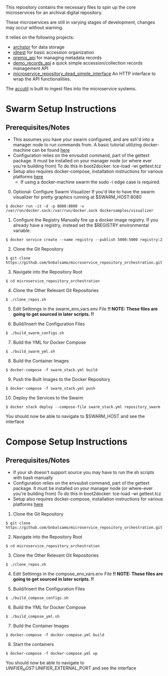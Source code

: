 This repository contains the necessary files to spin up the core microservices for an archival digital repository.

These microservices are still in varying stages of development, changes may occur without warning.

It relies on the following projects:

- [archstor](https://github.com/bnbalsamo/archstor) for data storage
- [idnest](https://github.com/uchicago-library/idnest) for basic accession organization
- [qremis_api](https://github.com/bnbalsamo/qremis_api) for managing metadata records
- [demo_records_api](https://github.com/bnbalsamo/demo_records_api) a quick simple accession/collection records management API
- [microservice_repository_dead_simple_interface](https://github.com/bnbalsamo/microservice_repository_dead_simple_interface) An HTTP interface to wrap the API functionalities.

The [accutil](https://github.com/bnbalsamo/qremis_accutil) is built to ingest files into the microservice systems.

# Swarm Setup Instructions
## Prerequisites/Notes
- This assumes you have your swarm configured, and are ssh'd into a manager node to run commands from. A basic tutorial utilizing docker-machine can be found [here](https://docs.docker.com/engine/swarm/swarm-tutorial/create-swarm/)
- Configuration relies on the envsubst command, part of the gettext package. It must be installed on your manager node (or where ever you're building from) To do this in boot2docker: tce-load -wi gettext.tcz
- Setup also requires docker-compose, installation instructions for various platforms [here](https://docs.docker.com/compose/install/)
    - If using a docker-machine swarm the sudo -i edge case is required.

0. Optional: Configure Swarm Visualizer
If you'd like to have the swarm visualizer
for pretty graphics running at $SWARM_HOST:8080
```
$ docker run -it -d -p 8080:8080 -v /var/run/docker.sock:/var/run/docker.sock dockersamples/visualizer
```

1. Configure the Registry
Manually fire up a docker image registry. If you already have a registry,
instead set the $REGISTRY environmental variable.
```
$ docker service create --name registry --publish 5000:5000 registry:2
```

2. Clone the Git Repository
```
$ git clone https://github.com/bnbalsamo/microservice_repository_orchestration.git
```

3. Navigate into the Repository Root
```
$ cd microservice_repository_orchestration
```

4. Clone the Other Relevant Git Repositories
```
$ ./clone_repos.sh
```

5. Edit Settinngs in the swarm_env_vars.env File
**!! NOTE: These files are going to get sourced in later scripts. !!**

6. Build/Insert the Configuration Files
```
$ ./build_swarm_configs.sh
```

7. Build the YML for Docker Compose
```
$ ./build_swarm_yml.sh
```

8. Build the Container Images
```
$ docker-compose -f swarm_stack.yml build
```

9. Push the Built Images to the Docker Repository
```
$ docker-compose -f swarm_stack.yml push
```

10. Deploy the Services to the Swarm
```
$ docker stack deploy --compose-file swarm_stack.yml repository_swarm
```
You should now be able to navigate to $SWARM_HOST and see the interface

# Compose Setup Instructions
## Prerequisites/Notes
- If your sh doesn't support source you may have to run the sh scripts with bash manually
- Configuration relies on the envsubst command, part of the gettext package. It must be installed on your manager node (or where-ever you're building from) To do this in boot2docker: tce-load -wi gettext.tcz
- Setup also requires docker-compose, installation instructions for various platforms [here](https://docs.docker.com/compose/install/)

1. Clone the Git Repository
```
$ git clone https://github.com/bnbalsamo/microservice_repository_orchestration.git
```

2. Navigate into the Repository Root
```
$ cd microservice_repository_orchestration
```

3. Clone the Other Relevant Git Repositories
```
$ ./clone_repos.sh
```

4. Edit Settinngs in the compose_env_vars.env File
**!! NOTE: These files are going to get sourced in later scripts. !!**

5. Build/Insert the Configuration Files
```
$ ./build_compose_configs.sh
```

6. Build the YML for Docker Compose
```
$ ./build_compose_yml.sh
```

7. Build the Container Images
```
$ docker-compose -f docker-compose.yml build
```

8. Start the containers
```
$ docker-compose -f docker-compose.yml up
```
You should now be able to navigate to $UNIFIER_HOST:$UNIFIER_EXTERNAL_PORT
and see the interface 
